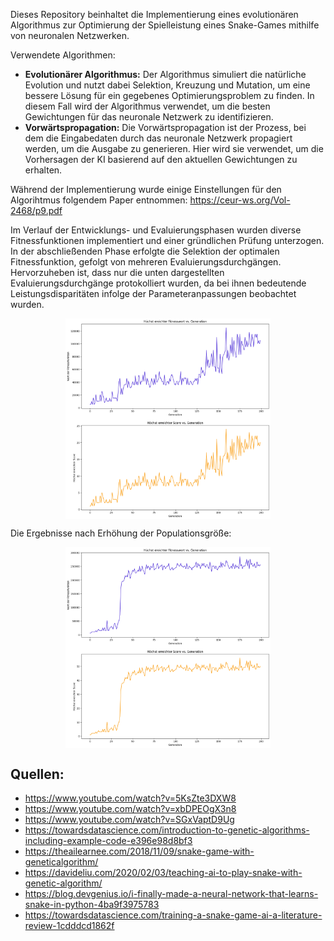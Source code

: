 Dieses Repository beinhaltet die Implementierung eines evolutionären Algorithmus zur Optimierung der Spielleistung eines Snake-Games mithilfe von neuronalen Netzwerken.

Verwendete Algorithmen:

- **Evolutionärer Algorithmus:** Der Algorithmus simuliert die natürliche Evolution und nutzt dabei Selektion, Kreuzung und Mutation, um eine bessere Lösung für ein gegebenes Optimierungsproblem zu finden. In diesem Fall wird der Algorithmus verwendet, um die besten Gewichtungen für das neuronale Netzwerk zu identifizieren.
- **Vorwärtspropagation:** Die Vorwärtspropagation ist der Prozess, bei dem die Eingabedaten durch das neuronale Netzwerk propagiert werden, um die Ausgabe zu generieren. Hier wird sie verwendet, um die Vorhersagen der KI basierend auf den aktuellen Gewichtungen zu erhalten.

Während der Implementierung wurde einige Einstellungen für den Algorihtmus folgendem Paper entnommen: https://ceur-ws.org/Vol-2468/p9.pdf

Im Verlauf der Entwicklungs- und Evaluierungsphasen wurden diverse Fitnessfunktionen implementiert und einer gründlichen Prüfung unterzogen. In der abschließenden Phase erfolgte die Selektion der optimalen Fitnessfunktion, gefolgt von mehreren Evaluierungsdurchgängen. Hervorzuheben ist, dass nur die unten dargestellten Evaluierungsdurchgänge protokolliert wurden, da bei ihnen bedeutende Leistungsdisparitäten infolge der Parameteranpassungen beobachtet wurden.

<p align="center">
  <img src="https://github.com/Qusay99/train_snake_game/blob/main/eval_img/evaluation.png" align="center" width=65% height=50%>
</p>

Die Ergebnisse nach Erhöhung der Populationsgröße:

<p align="center">
  <img src="https://github.com/Qusay99/train_snake_game/blob/main/eval_img/evaluation2.png" align="center" width=65% height=50%>
</p>

## Quellen:
- https://www.youtube.com/watch?v=5KsZte3DXW8
- https://www.youtube.com/watch?v=xbDPEOgX3n8
- https://www.youtube.com/watch?v=SGxVaptD9Ug
- https://towardsdatascience.com/introduction-to-genetic-algorithms-including-example-code-e396e98d8bf3
- https://theailearnee.com/2018/11/09/snake-game-with-geneticalgorithm/
- https://davideliu.com/2020/02/03/teaching-ai-to-play-snake-with-genetic-algorithm/
- https://blog.devgenius.io/i-finally-made-a-neural-network-that-learns-snake-in-python-4ba9f3975783
- https://towardsdatascience.com/training-a-snake-game-ai-a-literature-review-1cdddcd1862f
